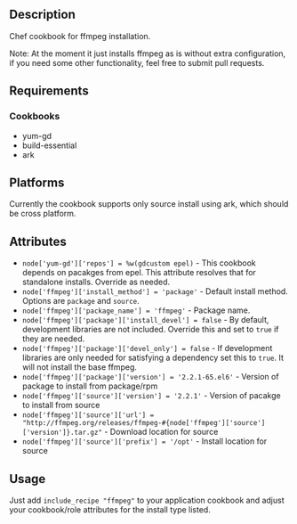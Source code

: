 Description
------------

Chef cookbook for ffmpeg installation.

Note: At the moment it just installs ffmpeg as is without extra configuration,
if you need some other functionality, feel free to submit pull requests.

Requirements
------------

### Cookbooks

- yum-gd
- build-essential
- ark

Platforms
------------

Currently the cookbook supports only source install using ark,
which should be cross platform.

Attributes
------------
* `node['yum-gd']['repos'] = %w(gdcustom epel)` - This cookbook depends on pacakges from epel.  This attribute resolves that for standalone installs. Override as needed.
* `node['ffmpeg']['install_method'] = 'package'` - Default install method.  Options are `package` and `source`.
* `node['ffmpeg']['package_name'] = 'ffmpeg'` - Package name.
* `node['ffmpeg']['package']['install_devel'] = false` - By default, development libraries are not included.  Override this and set to `true` if they are needed.
* `node['ffmpeg']['package']['devel_only'] = false` - If development libraries are only needed for satisfying a dependency set this to `true`.  It will not install the base ffmpeg.
* `node['ffmpeg']['package']['version'] = '2.2.1-65.el6'` - Version of package to install from package/rpm
* `node['ffmpeg']['source']['version'] = '2.2.1'` - Version of pacakge to install from source
* `node['ffmpeg']['source']['url'] = "http://ffmpeg.org/releases/ffmpeg-#{node['ffmpeg']['source']['version']}.tar.gz"` - Download location for source
* `node['ffmpeg']['source']['prefix'] = '/opt'` - Install location for source 

Usage
------------

Just add `include_recipe "ffmpeg"` to your application cookbook and adjust your cookbook/role attributes for the install type listed.
